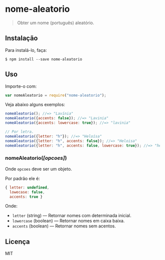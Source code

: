# nome-aleatorio

> Obter um nome (português) aleatório.

## Instalação

Para instalá-lo, faça:

```
$ npm install --save nome-aleatorio
```

## Uso

Importe-o com:

```js
var nomeAleatorio = require("nome-aleatorio");
```

Veja abaixo alguns exemplos:

```js
nomeAleatorio(); //=> "Lavínia"
nomeAleatorio({accents: false}); //=> "Lavinia"
nomeAleatorio({accents: lowercase: true}); //=> "lavinia"

// Por letra.
nomeAleatorio({letter: "h"}); //=> "Heloísa"
nomeAleatorio({letter: "h", accents: false}); //=> "Heloisa"
nomeAleatorio({letter: "h", accents: false, lowercase: true}); //=> "heloisa"
```

### nomeAleatorio(*[opcoes]*)

Onde `opcoes` deve ser um objeto.

Por padrão ele é:

```js
{ letter: undefined,
  lowecase: false,
  accents: true }
```

Onde:

* `letter` (string) ― Retornar nomes com determinada inicial.
* `lowercase` (boolean) ― Retornar nomes em caixa baixa.
* `accents` (boolean) ― Retornar nomes sem acentos.

## Licença

MIT